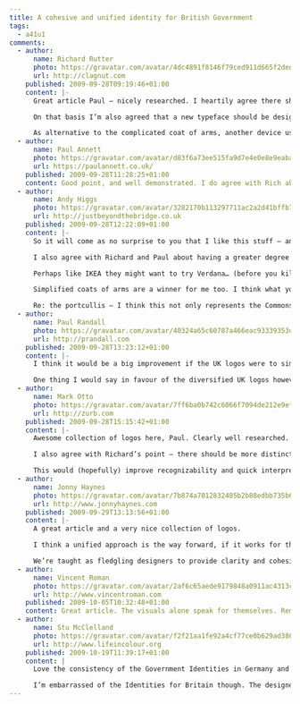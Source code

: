 ```yaml
---
title: A cohesive and unified identity for British Government
tags:
  - a41u1
comments:
  - author:
      name: Richard Rutter
      photo: https://gravatar.com/avatar/4dc4891f8146f79ced911d665f2dedef
      url: http://clagnut.com
    published: 2009-09-28T09:19:46+01:00
    content: |-
      Great article Paul – nicely researched. I heartily agree there should be more consistency across the UK Government ‘brand’. Partly because some of the ministries’ identities are terrible vis. Department for Transport, but also because we the public should be able to tell at a glance when we’re dealing with a Government department.

      On that basis I’m also agreed that a new typeface should be designed. Gill Sans would probably be appropriate but its distribution, and use by the BBC, is too prevalent. That said I also think that the German and Dutch governments have taken their branding too far – I do believe that the various ministries should have different visual identities, even if it’s just differing colour schemes as in Northern Ireland.

      As alternative to the complicated coat of arms, another device used by the UK Government has been the crowned portcullis, although I think that may refer specifically to the House of Commons.
  - author:
      name: Paul Annett
      photo: https://gravatar.com/avatar/d83f6a73ee515fa9d7e4e0e8e9eabac8
      url: https://paulannett.co.uk/
    published: 2009-09-28T11:28:25+01:00
    content: Good point, and well demonstrated. I do agree with Rich about different visual identities between agencies. I’d also like to see a redrawn and simplified coat of arms along the same lines as the USA’s simplified eagle seal. Get on the case! ;-)
  - author:
      name: Andy Higgs
      photo: https://gravatar.com/avatar/3282170b113297711ac2a2d41bffb70d
      url: http://justbeyondthebridge.co.uk
    published: 2009-09-28T12:22:09+01:00
    content: |-
      So it will come as no surprise to you that I like this stuff – and it’s fascinating you’ve pulled this all together as I’ve never really thought to compare national government identities like this.

      I also agree with Richard and Paul about having a greater degree of separation – it becomes really noticeable as a foreigner looking at the German branding that it’s hard to tell one from another – though I’m not exactly their key audience!

      Perhaps like IKEA they might want to try Verdana… (before you kill me, I am joking) – I too think Gill Sans is a little too loaded as it is, and it would be better to go for something new. Johnston of course is considered an archetypal British font, and demonstrates that with a bit of care you can produce a good variation – perhaps a new one for C21st?

      Simplified coats of arms are a winner for me too. I think what you have there is a little fussy, but I’d agree a degree of consistency as you propose wouldn’t go amiss. That said, anything that drew the glut of disparate identities together would be an improvement.

      Re: the portcullis – I think this not only represents the Commons, but Parliament as a whole. It also used to be used for Customs & Excise before that was abolished. Not sure of it’s origins or which portcullis it actually represents (if any).
  - author:
      name: Paul Randall
      photo: https://gravatar.com/avatar/40324a65c60787a466eac93339353d75
      url: http://prandall.com
    published: 2009-09-28T13:23:12+01:00
    content: |-
      I think it would be a big improvement if the UK logos were to simplify the colour scheme to create a more coherent look firstly.

      One thing I would say in favour of the diversified UK logos however is that they add a bit of character, whereas the monochromatic style looks a little too clinical.
  - author:
      name: Mark Otto
      photo: https://gravatar.com/avatar/7ff6ba0b742c6066f7094de212e9efad
      url: http://zurb.com
    published: 2009-09-28T15:15:42+01:00
    content: |-
      Awesome collection of logos here, Paul. Clearly well researched.

      I also agree with Richard’s point – there should be more distinction between each departments’ logos. I’d argue that one could create a suite of brandmarks with slight variation while maintaining a cohesive presentation.

      This would (hopefully) improve recognizability and quick interpretation of what each logo represents.
  - author:
      name: Jonny Haynes
      photo: https://gravatar.com/avatar/7b874a7012832405b2b88edbb735b649
      url: http://www.jonnyhaynes.com
    published: 2009-09-29T13:13:56+01:00
    content: |-
      A great article and a very nice collection of logos.

      I think a unified approach is the way forward, if it works for the NHS, why can’t it work for the whole government?

      We’re taught as fledgling designers to provide clarity and cohesion, one single crisp wordmark/logo would provide this.
  - author:
      name: Vincent Roman
      photo: https://gravatar.com/avatar/2af6c65aede9179848a0911ac4313c9e
      url: http://www.vincentroman.com
    published: 2009-10-05T10:32:48+01:00
    content: Great article. The visuals alone speak for themselves. Reminds me of the great piece just published in Wired on CraigsList design.
  - author:
      name: Stu McClelland
      photo: https://gravatar.com/avatar/f2f21aa1fe92a4cf77ce0b629ad38660
      url: http://www.lifeincolour.org
    published: 2009-10-19T11:39:17+01:00
    content: |
      Love the consistency of the Government Identities in Germany and the Netherlands.

      I’m embarrassed of the Identities for Britain though. The designers could have done so much better. Not sure if it’s the designers fault, or the higher-ups in the government that wanted really bland design
---
```


